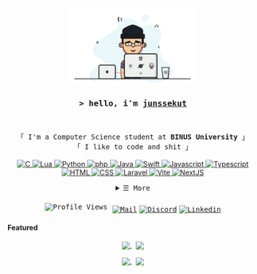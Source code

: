 
<p align="center">
        <img alt="junssekut" style="border-radius:10px;" width="50%" src="./assets/programmer.gif">
</p>

<h3 align="center">
        <samp>&gt; hello, i'm
                <b><a target="_blank" href="https://github.com/junssekut">junssekut</a></b>
        </samp>
</h3>
<br>

<p align="center">
        <!-- Intro -->
        <samp>
                「 I'm a Computer Science student at <b>BINUS University</b> 」
                <br>
                「 I like to code and shit</b> 」
                <br>
                <br>
        </samp>
        <a href="https://github.com/junssekut?tab=repositories" target="_blank"><img alt="C"
                        src="https://img.shields.io/badge/C-00599C?logo=c&logoColor=white">
        </a>
        <a href="https://github.com/junssekut?tab=repositories" target="_blank"><img alt="Lua"
                        src="https://img.shields.io/badge/Lua-%232C2D72.svg?logo=lua&logoColor=white">
        </a>
        <a href="https://github.com/junssekut?tab=repositories" target="_blank"><img alt="Python"
                        src="https://img.shields.io/badge/Python-3776AB?logo=python&logoColor=fff">
        </a>
        <a href="https://github.com/junssekut?tab=repositories" target="_blank"><img alt="php"
                        src="https://img.shields.io/badge/php-%23777BB4.svg?&logo=php&logoColor=white">
        </a>
        <a href="https://github.com/junssekut?tab=repositories" target="_blank"><img alt="Java"
                        src="https://img.shields.io/badge/Java-%23ED8B00.svg?logo=openjdk&logoColor=white">
        </a>
        <a href="https://github.com/junssekut?tab=repositories" target="_blank"><img alt="Swift"
                        src="https://img.shields.io/badge/Swift-F54A2A?logo=swift&logoColor=white">
        </a>
        <a href="https://github.com/junssekut?tab=repositories" target="_blank"><img alt="Javascript"
                        src="https://img.shields.io/badge/JavaScript-F7DF1E?logo=javascript&logoColor=000">
        </a>
        <a href="https://github.com/junssekut?tab=repositories" target="_blank"><img alt="Typescript"
                        src="https://img.shields.io/badge/TypeScript-3178C6?logo=typescript&logoColor=fff">
        </a>
        <br>
        <a href="https://github.com/junssekut?tab=repositories" target="_blank"><img alt="HTML"
                        src="https://img.shields.io/badge/HTML-%23E34F26.svg?logo=html5&logoColor=white">
        </a>
        <a href="https://github.com/junssekut?tab=repositories" target="_blank"><img alt="CSS"
                        src="https://img.shields.io/badge/CSS-1572B6?logo=css3&logoColor=fff">
        </a>
        <a href="https://github.com/junssekut?tab=repositories" target="_blank"><img alt="Laravel"
                        src="https://img.shields.io/badge/Laravel-%23FF2D20.svg?logo=laravel&logoColor=white">
        </a>
        <a href="https://github.com/junssekut?tab=repositories" target="_blank"><img alt="Vite"
                        src="https://img.shields.io/badge/Vite-646CFF?logo=vite&logoColor=fff">
        </a>
        <a href="https://github.com/junssekut?tab=repositories" target="_blank"><img alt="NextJS"
                        src="https://img.shields.io/badge/-NextJS-white?style=flat-square&logo=Next.js&logoColor=black">
        </a>
</p>

<!-- Details Section -->
<details align="center">
    <summary> <samp>&#9776; More</samp></summary>
    <p align="center">
        <br>
        <!-- Activity Widget -->
        <img alt="junssekut's Github Stats"
                src="https://github-readme-stats.vercel.app/api?username=junssekut&show_icons=true&theme=vue" />
        <br>
    </p>
</details>
<br>

<!-- Footer -->
<samp>
        <div style="display: flex; justify-content: center; align-items: center; flex-direction:row; gap:10px;">
    <img src="https://komarev.com/ghpvc/?username=junssekut&style=for-the-badge&abbreviated=true&color=brightgreen" alt="Profile Views">
    <div style="display: flex; justify-content: center; align-items: center; margin-top: 10px; gap: 5px;">
        <a href="mailto:arjuna.andio@binus.ac.id" target="_blank"><img alt="Mail"
                src="https://img.shields.io/badge/-Mail-EA4335?style=flat-square&logo=Gmail&logoColor=white">
        </a>
        <a href="https://discordapp.com/users/832624273528455209" target="_blank"><img alt="Discord"
                src="https://img.shields.io/badge/Discord-%235865F2.svg?&logo=discord&logoColor=white">
        </a>
        <a href="https://www.linkedin.com/in/arjuna-andio-08b958297/" target="_blank"><img alt="Linkedin"
                src="https://custom-icon-badges.demolab.com/badge/LinkedIn-0A66C2?logo=linkedin-white&logoColor=fff">
        </a>
    </div>
</div>

</samp>

<!-- Featured Repositories -->
#### Featured

<p align="center">
<a href="https://github.com/junssekut/goker">
<img width='49%' align="center"src="https://github-readme-stats.vercel.app/api/pin/?username=junssekut&repo=goker&theme=swift" />
</a>
<span>&nbsp;</span>
<a href="https://github.com/junssekut/seeforme">
<img width='49%' align="center"src="https://github-readme-stats.vercel.app/api/pin/?username=junssekut&repo=seeforme&theme=swift" />
</a>
</p>

<p align="center">
<a href="https://github.com/junssekut/saraFarm">
<img width='49%' align="center"src="https://github-readme-stats.vercel.app/api/pin/?username=junssekut&repo=saraFarm&theme=swift" />
</a>
<span>&nbsp;</span>
<a href="https://github.com/junssekut/saraProxyChecker">
<img width='49%' align="center"src="https://github-readme-stats.vercel.app/api/pin/?username=junssekut&repo=saraProxyChecker&theme=swift" />
</a>
</p>

